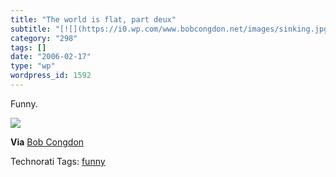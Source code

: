 ```yaml
---
title: "The world is flat, part deux"
subtitle: "[![](https://i0.wp.com/www.bobcongdon.net/images/sinking.jpg?w=584)](http://www.bobcongdon.net/media..."
category: "298"
tags: []
date: "2006-02-17"
type: "wp"
wordpress_id: 1592
---
```

Funny. 

[![](https://i0.wp.com/www.bobcongdon.net/images/sinking.jpg?w=584)](http://www.bobcongdon.net/media/sinking.mpg) 

**Via** [Bob Congdon](http://www.bobcongdon.net/blog/2006/02/improve-your-english.html)

Technorati Tags: [funny](http://www.technorati.com/tag/funny)